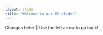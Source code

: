 ```yaml
---
layout: slide
title: "Welcome to our MY slide!"
---
```

Changes hehe :tada:
Use the left arrow to go back!
